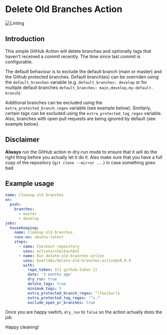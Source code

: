 # Delete Old Branches Action

![Linting](https://github.com/beatlabs/delete-old-branches-action/workflows/Linting/badge.svg)

## Introduction

This simple GitHub Action will delete branches and optionally tags that haven't received a commit recently. The time since last commit is configurable.

The default behaviour is to exclude the default branch (main or master) and the Github protected branches. Default branch(es) can be overriden using the `default_branches` variable (e.g. `default_branches: develop` or for multiple default branches `default_branches: main,develop,my-default-branch`).

Additional branches can be excluded using the `extra_protected_branch_regex` variable (see example below).
Similarly, certain tags can be excluded using the `extra_protected_tag_regex` variable.
Also, branches with open pull requests are being ignored by default (see example below).  

## Disclaimer

**Always** run the GitHub action in dry-run mode to ensure that it will do the right thing before you actually let it do it. Also make sure that you have a full copy of the repository (`git clone --mirror ...`) in case something goes bad

## Example usage

```yaml
name: Cleanup old branches
on:
  push:
    branches:
      - master
      - develop
jobs:
  housekeeping:
    name: Cleanup old branches
    runs-on: ubuntu-latest
    steps:
      - name: Checkout repository
        uses: actions/checkout@v2
      - name: Run delete-old-branches-action
        uses: beatlabs/delete-old-branches-action@v0.0.9
        with:
          repo_token: ${{ github.token }}
          date: '3 months ago'
          dry_run: true
          delete_tags: true
          minimum_tags: 5
          extra_protected_branch_regex: ^(foo|bar)$
          extra_protected_tag_regex: '^v.*'
          exclude_open_pr_branches: true
```

Once you are happy switch, `dry_run` to `false` so the action actually does the job

Happy cleaning!
